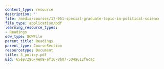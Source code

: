 ```yaml
---
content_type: resource
description: ''
file: /media/courses/17-951-special-graduate-topic-in-political-science-political-behavior-fall-2005/65e972964e09ef168b07504a612f6cac_3_policy.pdf
file_type: application/pdf
learning_resource_types:
- Readings
ocw_type: OCWFile
parent_title: Readings
parent_type: CourseSection
resourcetype: Document
title: 3_policy.pdf
uid: 65e97296-4e09-ef16-8b07-504a612f6cac
---
```

